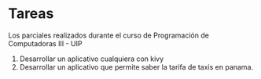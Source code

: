 # Tareas
Los parciales realizados durante el curso de Programación de Computadoras III - UIP

1. Desarrollar un aplicativo cualquiera con kivy
2. Desarrollar un aplicativo que permite saber la tarifa de taxis en panama.
